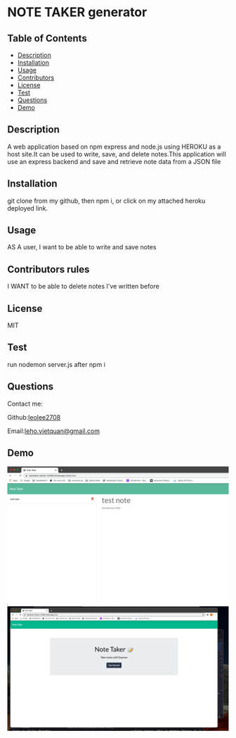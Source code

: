 # NOTE TAKER generator
  
  ## Table of Contents
  * [Description](#description)
  * [Installation](#installation)
  * [Usage](#usage)
  * [Contributors](#contributors)
  * [License](#license)
  * [Test](#test)
  * [Questions](#questions)
  * [Demo](#demo)
  
  ## Description
  A web application based on npm express and node.js using HEROKU as a host site.It can be used to write, save, and delete notes.This application will use an express backend and save and retrieve note data from a JSON file
  
  ## Installation 
  git clone from my github, then npm i, or click on my attached heroku deployed link.
  
  ## Usage 
  AS A user, I want to be able to write and save notes
  
  ## Contributors rules
  I WANT to be able to delete notes I've written before
  
  ## License
  MIT
  
  ## Test
  run nodemon server.js after npm i

  ## Questions
  Contact me:
  
  Github:[leolee2708](https://github.com/leolee2708)
  
  Email:[leho.vietquan@gmail.com](https://github.com/leolee2708)

  ## Demo

  ![demopic1](./public/HW11demo1.png)
  ![demopic2](./public/HW11demo2.png)